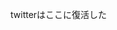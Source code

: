 <!-- memo-id: 019a33f6-13a6-777e-ba1d-1015ebfbb1e3, timestamp: 2025-10-30T07:12:36.262Z, category: "random", template: "{{content}}" -->
twitterはここに復活した
